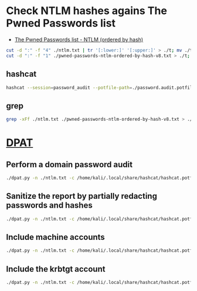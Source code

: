 # Check NTLM hashes agains The Pwned Passwords list
- [The Pwned Passwords list - NTLM (ordered by hash)](https://haveibeenpwned.com/Passwords)
```sh
cut -d ":" -f "4" ./ntlm.txt | tr '[:lower:]' '[:upper:]' > ./t; mv ./t ./ntlm.txt # ntlm.txt is in the hashcat format
cut -d ":" -f "1" ./pwned-passwords-ntlm-ordered-by-hash-v8.txt > ./t; mv ./t ./pwned-passwords-ntlm-ordered-by-hash-v8.txt
```

## hashcat
```sh
hashcat --session=password_audit --potfile-path=./password.audit.potfile -m 99999 --outfile=./ntlm.hibp.txt -a 0 ./ntlm.txt ./pwned-passwords-ntlm-ordered-by-hash-v8.txt
```
## grep
```sh
grep -xFf ./ntlm.txt ./pwned-passwords-ntlm-ordered-by-hash-v8.txt > ./ntlm.hibp.grep.txt
```

# [DPAT](https://github.com/clr2of8/DPAT)
## Perform a domain password audit
```sh
./dpat.py -n ./ntlm.txt -c /home/kali/.local/share/hashcat/hashcat.potfile -d password_audit
```

## Sanitize the report by partially redacting passwords and hashes
```sh
./dpat.py -n ./ntlm.txt -c /home/kali/.local/share/hashcat/hashcat.potfile -d password_audit -s
```

## Include machine accounts
```sh
./dpat.py -n ./ntlm.txt -c /home/kali/.local/share/hashcat/hashcat.potfile -d password_audit -m
```

## Include the krbtgt account
```sh
./dpat.py -n ./ntlm.txt -c /home/kali/.local/share/hashcat/hashcat.potfile -d password_audit -k
```
